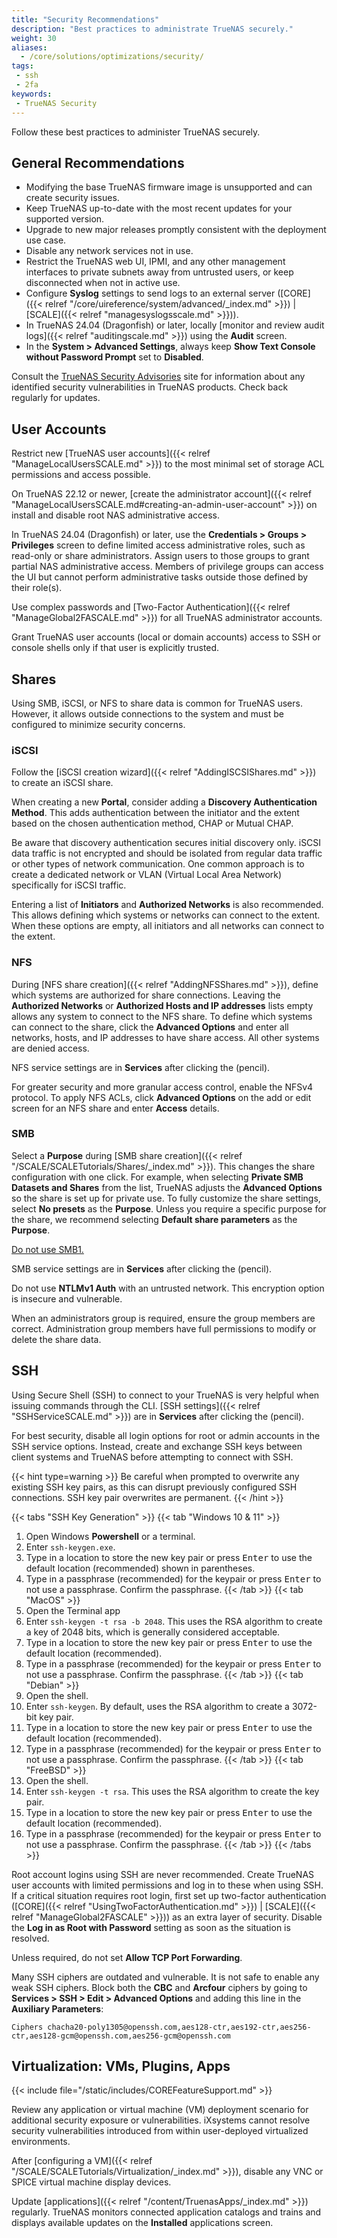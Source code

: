 ```yaml
---
title: "Security Recommendations"
description: "Best practices to administrate TrueNAS securely."
weight: 30
aliases:
  - /core/solutions/optimizations/security/
tags:
 - ssh
 - 2fa
keywords:
 - TrueNAS Security
---
```


Follow these best practices to administer TrueNAS securely.

## General Recommendations

* Modifying the base TrueNAS firmware image is unsupported and can create security issues.
* Keep TrueNAS up-to-date with the most recent updates for your supported version.
* Upgrade to new major releases promptly consistent with the deployment use case.
* Disable any network services not in use.
* Restrict the TrueNAS web UI, IPMI, and any other management interfaces to private subnets away from untrusted users, or keep disconnected when not in active use.
* Configure **Syslog** settings to send logs to an external server ([CORE]({{< relref "/core/uireference/system/advanced/_index.md" >}}) | [SCALE]({{< relref "managesyslogsscale.md" >}})).
* In TrueNAS 24.04 (Dragonfish) or later, locally [monitor and review audit logs]({{< relref "auditingscale.md" >}}) using the **Audit** screen.
* In the **System > Advanced Settings**, always keep **Show Text Console without Password Prompt** set to **Disabled**.

Consult the [TrueNAS Security Advisories](https://security.truenas.com/) site for information about any identified security vulnerabilities in TrueNAS products.
Check back regularly for updates.

## User Accounts

Restrict new [TrueNAS user accounts]({{< relref "ManageLocalUsersSCALE.md" >}}) to the most minimal set of storage ACL permissions and access possible.

On TrueNAS 22.12 or newer, [create the administrator account]({{< relref "ManageLocalUsersSCALE.md#creating-an-admin-user-account" >}}) on install and disable root NAS administrative access.

In TrueNAS 24.04 (Dragonfish) or later, use the **Credentials > Groups > Privileges** screen to define limited access administrative roles, such as read-only or share administrators.
Assign users to those groups to grant partial NAS administrative access.
Members of privilege groups can access the UI but cannot perform administrative tasks outside those defined by their role(s).

Use complex passwords and [Two-Factor Authentication]({{< relref "ManageGlobal2FASCALE.md" >}}) for all TrueNAS administrator accounts.

Grant TrueNAS user accounts (local or domain accounts) access to SSH or console shells only if that user is explicitly trusted.

## Shares

Using SMB, iSCSI, or NFS to share data is common for TrueNAS users.
However, it allows outside connections to the system and must be configured to minimize security concerns.

### iSCSI

Follow the [iSCSI creation wizard]({{< relref "AddingISCSIShares.md" >}}) to create an iSCSI share.

When creating a new **Portal**, consider adding a **Discovery Authentication Method**.
This adds authentication between the initiator and the extent based on the chosen authentication method, CHAP or Mutual CHAP.

Be aware that discovery authentication secures initial discovery only.
iSCSI data traffic is not encrypted and should be isolated from regular data traffic or other types of network communication.
One common approach is to create a dedicated network or VLAN (Virtual Local Area Network) specifically for iSCSI traffic.

Entering a list of **Initiators** and **Authorized Networks** is also recommended.
This allows defining which systems or networks can connect to the extent.
When these options are empty, all initiators and all networks can connect to the extent.

### NFS

During [NFS share creation]({{< relref "AddingNFSShares.md" >}}), define which systems are authorized for share connections.
Leaving the **Authorized Networks** or **Authorized Hosts and IP addresses** lists empty allows any system to connect to the NFS share.
To define which systems can connect to the share, click the **Advanced Options** and enter all networks, hosts, and IP addresses to have share access.
All other systems are denied access.

NFS service settings are in **Services** after clicking the <span class="iconify" data-icon="mdi:pencil"></span> (pencil).

For greater security and more granular access control, enable the NFSv4 protocol.
To apply NFS ACLs, click **Advanced Options** on the add or edit screen for an NFS share and enter **Access** details.

### SMB

Select a **Purpose** during [SMB share creation]({{< relref "/SCALE/SCALETutorials/Shares/_index.md" >}}).
This changes the share configuration with one click.
For example, when selecting **Private SMB Datasets and Shares** from the list, TrueNAS adjusts the **Advanced Options** so the share is set up for private use.
To fully customize the share settings, select **No presets** as the **Purpose**.
Unless you require a specific purpose for the share, we recommend selecting **Default share parameters** as the **Purpose**.

[Do not use SMB1.](https://www.truenas.com/docs/core/13.0/coresecurityreports/smb1advisory/)

SMB service settings are in **Services** after clicking the <span class="iconify" data-icon="mdi:pencil"></span> (pencil).

Do not use **NTLMv1 Auth** with an untrusted network.
This encryption option is insecure and vulnerable.

When an administrators group is required, ensure the group members are correct.
Administration group members have full permissions to modify or delete the share data.

## SSH

Using Secure Shell (SSH) to connect to your TrueNAS is very helpful when issuing commands through the CLI.
[SSH settings]({{< relref "SSHServiceSCALE.md" >}}) are in **Services** after clicking the <span class="iconify" data-icon="mdi:pencil"></span> (pencil).

For best security, disable all login options for root or admin accounts in the SSH service options.
Instead, create and exchange SSH keys between client systems and TrueNAS before attempting to connect with SSH.

{{< hint type=warning >}}
Be careful when prompted to overwrite any existing SSH key pairs, as this can disrupt previously configured SSH connections.
SSH key pair overwrites are permanent.
{{< /hint >}}

{{< tabs "SSH Key Generation" >}}
{{< tab "Windows 10 & 11" >}}
1. Open Windows **Powershell** or a terminal.
2. Enter `ssh-keygen.exe`.
3. Type in a location to store the new key pair or press <kbd>Enter</kbd> to use the default location (recommended) shown in parentheses.
4. Type in a passphrase (recommended) for the keypair or press <kbd>Enter</kbd> to not use a passphrase. Confirm the passphrase.
{{< /tab >}}
{{< tab "MacOS" >}}
1. Open the Terminal app
2. Enter `ssh-keygen -t rsa -b 2048`. This uses the RSA algorithm to create a key of 2048 bits, which is generally considered acceptable.
3. Type in a location to store the new key pair or press <kbd>Enter</kbd> to use the default location (recommended).
4. Type in a passphrase (recommended) for the keypair or press <kbd>Enter</kbd> to not use a passphrase. Confirm the passphrase.
{{< /tab >}}
{{< tab "Debian" >}}
1. Open the shell.
2. Enter `ssh-keygen`. By default, uses the RSA algorithm to create a 3072-bit key pair.
3. Type in a location to store the new key pair or press <kbd>Enter</kbd> to use the default location (recommended).
4. Type in a passphrase (recommended) for the keypair or press <kbd>Enter</kbd> to not use a passphrase. Confirm the passphrase.
{{< /tab >}}
{{< tab "FreeBSD" >}}
1. Open the shell.
2. Enter `ssh-keygen -t rsa`. This uses the RSA algorithm to create the key pair.
3. Type in a location to store the new key pair or press <kbd>Enter</kbd> to use the default location (recommended).
4. Type in a passphrase (recommended) for the keypair or press <kbd>Enter</kbd> to not use a passphrase. Confirm the passphrase.
{{< /tab >}}
{{< /tabs >}}

Root account logins using SSH are never recommended.
Create TrueNAS user accounts with limited permissions and log in to these when using SSH.
If a critical situation requires root login, first set up two-factor authentication ([CORE]({{< relref "UsingTwoFactorAuthentication.md" >}}) | [SCALE]({{< relref "ManageGlobal2FASCALE" >}})) as an extra layer of security.
Disable the **Log in as Root with Password** setting as soon as the situation is resolved.

Unless required, do not set **Allow TCP Port Forwarding**.

Many SSH ciphers are outdated and vulnerable.
It is not safe to enable any weak SSH ciphers.
Block both the **CBC** and **Arcfour** ciphers by going to **Services > SSH > Edit > Advanced Options** and adding this line in the **Auxiliary Parameters**:

`Ciphers chacha20-poly1305@openssh.com,aes128-ctr,aes192-ctr,aes256-ctr,aes128-gcm@openssh.com,aes256-gcm@openssh.com`

## Virtualization: VMs, Plugins, Apps

{{< include file="/static/includes/COREFeatureSupport.md" >}}

Review any application or virtual machine (VM) deployment scenario for additional security exposure or vulnerabilities.
iXsystems cannot resolve security vulnerabilities introduced from within user-deployed virtualized environments.

After [configuring a VM]({{< relref "/SCALE/SCALETutorials/Virtualization/_index.md" >}}), disable any VNC or SPICE virtual machine display devices.

Update [applications]({{< relref "/content/TruenasApps/_index.md" >}}) regularly.
TrueNAS monitors connected application catalogs and trains and displays available updates on the **Installed** applications screen.
